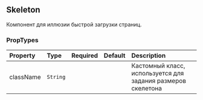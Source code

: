 Skeleton
---------------
Компонент для иллюзии быстрой загрузки страниц.

### PropTypes
| Property       | Type                   | Required | Default            | Description                                                    |
| :---           | :---                   | :---     | :---               | :---                                                           |
| className      | `String`               |          |                    | Кастомный класс, используется для задания размеров скелетона   |